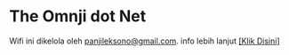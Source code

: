 # The Omnji dot Net
Wifi ini dikelola oleh panjileksono@gmail.com. info lebih lanjut <a href="https://github.com/panjileksono/theomnjinet/edit/main/README-MORE.md">[Klik Disini]</a>
